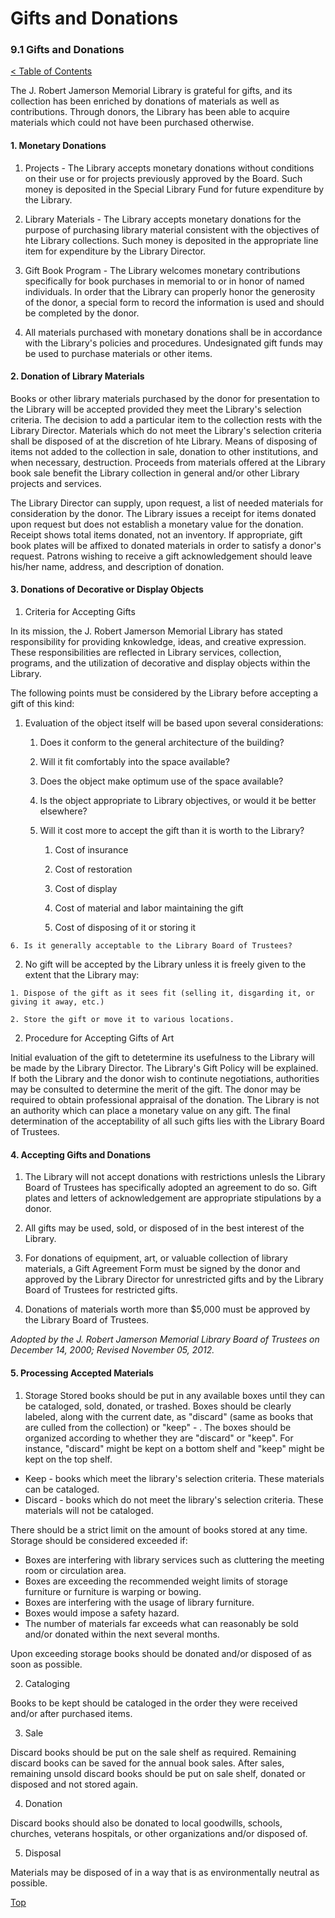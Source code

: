 [0]: ../README.md
[9.1]: gifts-and-donations.md

# Gifts and Donations
### 9.1 Gifts and Donations
[< Table of Contents][0]

The J. Robert Jamerson Memorial Library is grateful for gifts, and its collection has been enriched by donations of materials as well as contributions. Through donors, the Library has been able to acquire materials which could not have been purchased otherwise.

#### 1. Monetary Donations

1. Projects - The Library accepts monetary donations without conditions on their use or for projects previously approved by the Board. Such money is deposited in the Special Library Fund for future expenditure by the Library.

2. Library Materials - The Library accepts monetary donations for the purpose of purchasing library material consistent with the objectives of hte Library collections. Such money is deposited in the appropriate line item for expenditure by the Library Director.

3. Gift Book Program - The Library welcomes monetary contributions specifically for book purchases in memorial to or in honor of named individuals. In order that the Library can properly honor the generosity of the donor, a special form to record the information is used and should be completed by the donor.

4. All materials purchased with monetary donations shall be in accordance with the Library's policies and procedures. Undesignated gift funds may be used to purchase materials or other items.

#### 2. Donation of Library Materials

Books or other library materials purchased by the donor for presentation to the Library will be accepted provided they meet the Library's selection criteria. The decision to add a particular item to the collection rests with the Library Director. Materials which do not meet the Library's selection criteria shall be disposed of at the discretion of hte Library. Means of disposing of items not added to the collection in sale, donation to other institutions, and when necessary, destruction. Proceeds from materials offered at the Library book sale benefit the Library collection in general and/or other Library projects and services.

The Library Director can supply, upon request, a list of needed materials for consideration by the donor. The Library issues a receipt for items donated upon request but does not establish a monetary value for the donation. Receipt shows total items donated, not an inventory. If appropriate, gift book plates will be affixed to donated materials in order to satisfy a donor's request. Patrons wishing to receive a gift acknowledgement should leave his/her name, address, and description of donation.

#### 3. Donations of Decorative or Display Objects

1. Criteria for Accepting Gifts

In its mission, the J. Robert Jamerson Memorial Library has stated responsibility for providing knkowledge, ideas, and creative expression. These responsibilities are reflected in Library services, collection, programs, and the utilization of decorative and display objects within the Library.

The following points must be considered by the Library before accepting a gift of this kind:

  1. Evaluation of the object itself will be based upon several considerations:

      1. Does it conform to the general architecture of the building?

      2. Will it fit comfortably into the space available?

      3. Does the object make optimum use of the space available?

      4. Is the object appropriate to Library objectives, or would it be better elsewhere?

      5. Will it cost more to accept the gift than it is worth to the Library?

          1. Cost of insurance

          2. Cost of restoration

          3. Cost of display

          4. Cost of material and labor maintaining the gift

          5. Cost of disposing of it or storing it

    6. Is it generally acceptable to the Library Board of Trustees?

  2. No gift will be accepted by the Library unless it is freely given to the extent that the Library may:

    1. Dispose of the gift as it sees fit (selling it, disgarding it, or giving it away, etc.)

    2. Store the gift or move it to various locations.

2. Procedure for Accepting Gifts of Art

Initial evaluation of the gift to detetermine its usefulness to the Library will be made by the Library Director. The Library's Gift Policy will be explained. If both the Library and the donor wish to continute negotiations, authorities may be consulted to determine the merit of the gift. The donor may be required to obtain professional appraisal of the donation. The Library is not an authority which can place a monetary value on any gift. The final determination of the acceptability of all such gifts lies with the Library Board of Trustees.

#### 4. Accepting Gifts and Donations

1. The Library will not accept donations with restrictions unlesls the Library Board of Trustees has specifically adopted an agreement to do so. Gift plates and letters of acknowledgement are appropriate stipulations by a donor.

2. All gifts may be used, sold, or disposed of in the best interest of the Library.

3. For donations of equipment, art, or valuable collection of library materials, a Gift Agreement Form must be signed by the donor and approved by the Library Director for unrestricted gifts and by the Library Board of Trustees for restricted gifts.

4. Donations of materials worth more than $5,000 must be approved by the Library Board of Trustees.

*Adopted by the J. Robert Jamerson Memorial Library Board of Trustees on December 14, 2000; Revised November 05, 2012.*

#### 5. Processing Accepted Materials

1. Storage
Stored books should be put in any available boxes until they can be cataloged, sold, donated, or trashed. Boxes should be clearly labeled, along with the current date, as "discard" (same as books that are culled from the collection) or "keep" - . The boxes should be organized according to whether they are "discard" or "keep". For instance, "discard" might be kept on a bottom shelf and "keep" might be kept on the top shelf.

* Keep - books which meet the library's selection criteria. These materials can be cataloged.
* Discard - books which do not meet the library's selection criteria. These materials will not be cataloged.

There should be a strict limit on the amount of books stored at any time. Storage should be considered exceeded if:

* Boxes are interfering with library services such as cluttering the meeting room or circulation area.
* Boxes are exceeding the recommended weight limits of storage furniture or furniture is warping or bowing.
* Boxes are interfering with the usage of library furniture.
* Boxes would impose a safety hazard.
* The number of materials far exceeds what can reasonably be sold and/or donated within the next several months.

Upon exceeding storage books should be donated and/or disposed of as soon as possible.

2. Cataloging

Books to be kept should be cataloged in the order they were received and/or after purchased items.

3. Sale

Discard books should be put on the sale shelf as required. Remaining discard books can be saved for the annual book sales. After sales, remaining unsold discard books should be put on sale shelf, donated or disposed and not stored again.

4. Donation

Discard books should also be donated to local goodwills, schools, churches, veterans hospitals, or other organizations and/or disposed of.

5. Disposal

Materials may be disposed of in a way that is as environmentally neutral as possible.

[Top][9.1]
